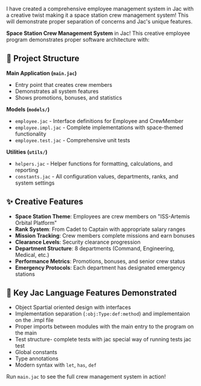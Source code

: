 I have created a comprehensive employee management system in Jac with a creative twist making it a space station crew management system! This will demonstrate proper separation of concerns and Jac's unique features.

**Space Station Crew Management System** in Jac! This creative employee program demonstrates proper software architecture with:

## 🚀 Project Structure

**Main Application (`main.jac`)**
- Entry point that creates crew members
- Demonstrates all system features
- Shows promotions, bonuses, and statistics

**Models (`models/`)**
- `employee.jac` - Interface definitions for Employee and CrewMember
- `employee.impl.jac` - Complete implementations with space-themed functionality
- `employee.test.jac` - Comprehensive unit tests

**Utilities (`utils/`)**
- `helpers.jac` - Helper functions for formatting, calculations, and reporting
- `constants.jac` - All configuration values, departments, ranks, and system settings

## ✨ Creative Features

- **Space Station Theme**: Employees are crew members on "ISS-Artemis Orbital Platform"
- **Rank System**: From Cadet to Captain with appropriate salary ranges
- **Mission Tracking**: Crew members complete missions and earn bonuses
- **Clearance Levels**: Security clearance progression
- **Department Structure**: 8 departments (Command, Engineering, Medical, etc.)
- **Performance Metrics**: Promotions, bonuses, and senior crew status
- **Emergency Protocols**: Each department has designated emergency stations

## 🎯 Key Jac Language Features Demonstrated

- Object Spartial oriented design with interfaces
- Implementation separation (`:obj:Type:def:method`) and implementaion on the .impl file
- Proper imports between modules with the main entry to the program on the main
- Test structure- complete tests with jac special way of running tests jac test
- Global constants
- Type annotations
- Modern syntax with `let`, `has`, `def`

Run `main.jac` to see the full crew management system in action!
